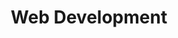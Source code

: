 ---
title: 'Web Development'
website: 'https://www.freecodecamp.org/news/become-a-full-stack-developer-with-svelte/'
video: 'https://redirect.invidious.io/watch?v=OUzaUJ3gEug'
cover_image: '/images/posts/freecodecampWebDev.png'
---